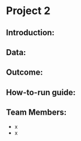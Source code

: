 # Project 2

## Introduction:


## Data:




## Outcome:



## How-to-run guide:




## Team Members:
- x
- x
